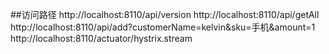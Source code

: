 ##访问路径
http://localhost:8110/api/version
http://localhost:8110/api/getAll
http://localhost:8110/api/add?customerName=kelvin&sku=手机&amount=1
http://localhost:8110/actuator/hystrix.stream